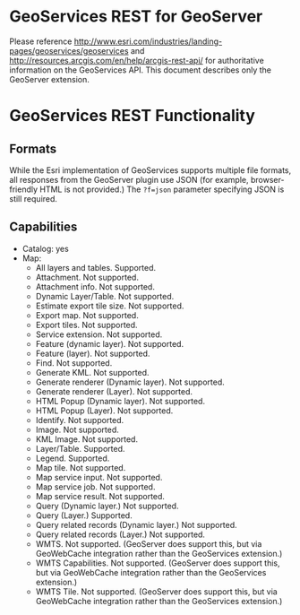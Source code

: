 # GeoServices REST for GeoServer

Please reference http://www.esri.com/industries/landing-pages/geoservices/geoservices and http://resources.arcgis.com/en/help/arcgis-rest-api/ for authoritative information on the GeoServices API.  This document describes only the GeoServer extension.

# GeoServices REST Functionality

## Formats

While the Esri implementation of GeoServices supports multiple file formats, all responses from the GeoServer plugin use JSON (for example, browser-friendly HTML is not provided.)  The ``?f=json`` parameter specifying JSON is still required.

## Capabilities

* Catalog: yes
* Map:
  * All layers and tables. Supported.
  * Attachment. Not supported.
  * Attachment info. Not supported.
  * Dynamic Layer/Table. Not supported.
  * Estimate export tile size. Not supported.
  * Export map. Not supported.
  * Export tiles. Not supported.
  * Service extension. Not supported.
  * Feature (dynamic layer). Not supported.
  * Feature (layer). Not supported.
  * Find. Not supported.
  * Generate KML. Not supported.
  * Generate renderer (Dynamic layer). Not supported.
  * Generate renderer (Layer). Not supported.
  * HTML Popup (Dynamic layer). Not supported.
  * HTML Popup (Layer). Not supported.
  * Identify. Not supported.
  * Image. Not supported.
  * KML Image. Not supported.
  * Layer/Table. Supported.
  * Legend. Supported.
  * Map tile. Not supported.
  * Map service input. Not supported.
  * Map service job. Not supported.
  * Map service result. Not supported.
  * Query (Dynamic layer.) Not supported.
  * Query (Layer.) Supported.
  * Query related records (Dynamic layer.) Not supported.
  * Query related records (Layer.) Not supported.
  * WMTS. Not supported. (GeoServer does support this, but via GeoWebCache integration rather than the GeoServices extension.)
  * WMTS Capabilities. Not supported. (GeoServer does support this, but via GeoWebCache integration rather than the GeoServices extension.)
  * WMTS Tile. Not supported. (GeoServer does support this, but via GeoWebCache integration rather than the GeoServices extension.)
